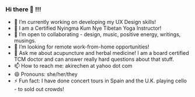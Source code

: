 ### Hi there 👋 !!!

<!--
**akire75/akire75** is a ✨ _special_ ✨ repository because its `README.md` (this file) appears on your GitHub profile.


-->

- 🔭 I’m currently working on developing my UX Design skills!
- 🌱 I am a Certified Nyingma Kum Nye Tibetan Yoga Instructor!
- 👯 I’m open to collaborating - design, music, positive energy, writings, musings.
- 🤔 I’m looking for remote work-from-home opportunities!
- 💬 Ask me about acupuncture and herbal medicine! I am a board certified TCM doctor and can answer really hard questions about that stuff.
- 📫 How to reach me: akirechen at yahoo dot com 
- 😄 Pronouns: she/her/they
- ⚡ Fun fact: I have done concert tours in Spain and the U.K. playing cello - to sold out crowds! 

